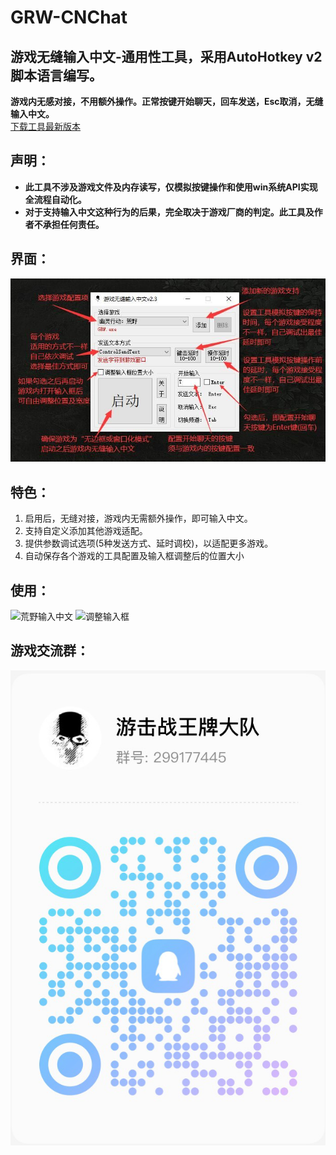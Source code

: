 # GRW-CNChat
## 游戏无缝输入中文-通用性工具，采用AutoHotkey v2脚本语言编写。 
**游戏内无感对接，不用额外操作。正常按键开始聊天，回车发送，Esc取消，无缝输入中文。**  
[下载工具最新版本](https://github.com/GameXueRen/GRW-CNChat/releases/latest)
## 声明：  
* **此工具不涉及游戏文件及内存读写，仅模拟按键操作和使用win系统API实现全流程自动化。**
* **对于支持输入中文这种行为的后果，完全取决于游戏厂商的判定。此工具及作者不承担任何责任。**  
## 界面：
![工具主界面](images/GRW-CNChat-Gui.jpg)
## 特色：
1. 启用后，无缝对接，游戏内无需额外操作，即可输入中文。
2. 支持自定义添加其他游戏适配。
3. 提供参数调试选项(5种发送方式、延时调校)，以适配更多游戏。
4. 自动保存各个游戏的工具配置及输入框调整后的位置大小
## 使用：  
![荒野输入中文](images/GRW-input-chinese.gif)
![调整输入框](images/GRW-input-move.gif)
## 游戏交流群：  
![游戏交流群](images/QQqun.png)
